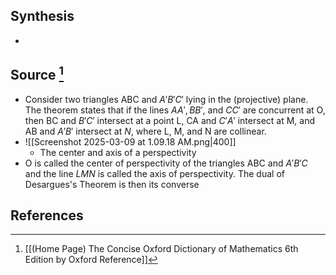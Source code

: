 ## Synthesis
- 
## Source [^1]
- Consider two triangles ABC and $A'B'C'$ lying in the (projective) plane. The theorem states that if the lines $AA', BB',$ and $CC'$ are concurrent at O, then BC and $B'C'$ intersect at a point L, CA and $C'A'$ intersect at M, and AB and $A'B'$ intersect at $N$, where L, M, and N are collinear.
- ![[Screenshot 2025-03-09 at 1.09.18 AM.png|400]]
	- The center and axis of a perspectivity
- O is called the center of perspectivity of the triangles ABC and $A'B'C$ and the line $LMN$ is called the axis of perspectivity. The dual of Desargues's Theorem is then its converse
## References

[^1]: [[(Home Page) The Concise Oxford Dictionary of Mathematics 6th Edition by Oxford Reference]]